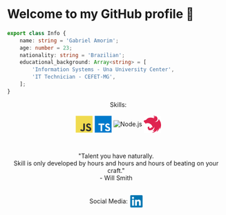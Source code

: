 <p align="center" style="text-align: center;">
    <h1> Welcome to my GitHub profile 👋 </h1>
</p>

<!-- ABOUT OF ME -->
```ts
export class Info { 
    name: string = 'Gabriel Amorim';
    age: number = 23;
    nationality: string = 'Brazilian';
    educational_background: Array<string> = [
        'Information Systems - Una University Center',
        'IT Technician - CEFET-MG',
    ];
}

```

<!-- <div align="center" style="padding-bottom: 30px;">
    <img height="180em" src="https://github-readme-stats.vercel.app/api?username=gabriel-amorim1&show_icons=true&theme=dracula&include_all_commits=true"
        alt="gabriel-amorim1" />
    <img height="180em" src="https://github-readme-stats.vercel.app/api/top-langs/?username=gabriel-amorim1&layout=compact&langs_count=7&theme=dracula"/>
</div> -->

<!-- Skills -->
<p align="center" style="padding-left: 10px;">
    <span>Skills: </span>
    <br>
    <br>
    <img align="center"
        src="https://raw.githubusercontent.com/devicons/devicon/2ae2a900d2f041da66e950e4d48052658d850630/icons/javascript/javascript-original.svg"
        alt="Javascript" 
        height="40" 
        width="40" />
    <img align="center"
        src="https://raw.githubusercontent.com/devicons/devicon/2ae2a900d2f041da66e950e4d48052658d850630/icons/typescript/typescript-original.svg"
        alt="Typescript" 
        height="40" 
        width="40" />
    <img align="center"
        src=".github/node.svg"
        alt="Node.js" 
        height="40" 
        width="40" />
    <img align="center"
        src="https://raw.githubusercontent.com/devicons/devicon/2ae2a900d2f041da66e950e4d48052658d850630/icons/nestjs/nestjs-plain.svg"
        alt="NestJS" 
        height="40" 
        width="40" />
</p>
<br>

<!-- MOTIVATIONAL PHRASE -->
<p align="center">
    "Talent you have naturally. <br>Skill is only developed by hours and hours and hours of beating on your craft." <br> - Will Smith
</p>
<br>

<div align="center" style="display: flex; align-items: center; justify-content: center;">
    <span style="padding-right: 5px;">Social Media:</span> 
    <a href="https://www.linkedin.com/in/gabriel-amorim-b51a5a1a6/" target="blank">
        <img align="center" 
            src="https://raw.githubusercontent.com/devicons/devicon/2ae2a900d2f041da66e950e4d48052658d850630/icons/linkedin/linkedin-original.svg"
            alt="Gabriel Amorim Linkedin" 
            height="30" 
            width="30" />
    </a>
</div>
<br>

<!-- <script src="https://platform.linkedin.com/badges/js/profile.js" async defer type="text/javascript"></script>
<div class="badge-base LI-profile-badge" data-locale="pt_BR" data-size="medium" data-theme="dark" data-type="HORIZONTAL" data-vanity="gabriel-amorim-b51a5a1a6" data-version="v1"><a class="badge-base__link LI-simple-link" href="https://br.linkedin.com/in/gabriel-amorim-b51a5a1a6?trk=profile-badge">Gabriel Amorim</a></div> -->
              

<!-- FOOTER -->
<!--<br>
<p align="center" style="margin-top: 20px;">
    <img align="center" 
            src=".github/luffy.gif"
            alt="Gabriel Amorim Linkedin"
            style="margin-top: 10px;"/>
</p>-->
